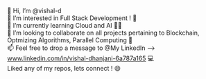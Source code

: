 👋 Hi, I’m @vishal-d   
👀 I’m interested in Full Stack Development ! 🚗   
🌱 I’m currently learning Cloud and AI 👨‍🎓   
💞️ I’m looking to collaborate on all projects pertaining to Blockchain, Optmizing Algorithms, Parallel Computing 🤩   
📫 Feel free to drop a message to @My LinkedIn --> www.linkedin.com/in/vishal-dhanjani-6a787a165 💻   
Liked any of my repos, lets connect ! 😄   
